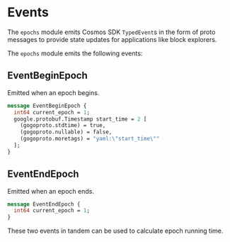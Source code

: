 <!--
order: 3
-->

# Events

The `epochs`  module emits Cosmos SDK `TypedEvent`s in the form of proto messages to provide state updates for applications like block explorers.

The `epochs` module emits the following events:

## EventBeginEpoch

Emitted when an epoch begins.

```protobuf
message EventBeginEpoch {
  int64 current_epoch = 1;
  google.protobuf.Timestamp start_time = 2 [
    (gogoproto.stdtime) = true,
    (gogoproto.nullable) = false,
    (gogoproto.moretags) = "yaml:\"start_time\""
  ];
}
```

## EventEndEpoch

Emitted when an epoch ends.

```protobuf
message EventEndEpoch {
  int64 current_epoch = 1;
}
```

These two events in tandem can be used to calculate epoch running time.